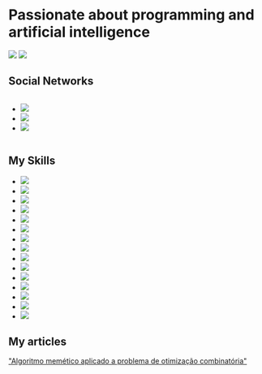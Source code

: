 
<div><h1>Passionate about programming and artificial intelligence </h1> </div>
<div id="statistics">
      <div>
            <img src="https://github-readme-stats.vercel.app/api?username=carlosdanielpohlod&show_icons=true&theme=radical" >
            <img src="https://github-readme-stats.vercel.app/api/top-langs/?username=carlosdanielpohlod&layout=compact">
      </div>
</div>
<h2> Social Networks </h2>
<div  style="display: inline-block;
      padding-right: 4px;">
  <ul>
    <li>
      <a href="https://www.facebook.com/carlosdanielpohlod"> <img src="https://img.shields.io/badge/Facebook-1877F2?style=for-the-badge&logo=facebook&logoColor=white"></a>
    </li>
    <li>
      <a href="https://www.instagram.com/carlospohlod/?hl=pt-br"> <img src="https://img.shields.io/badge/Instagram-E4405F?style=for-the-badge&logo=instagram&logoColor=white"></a>      </li>
    <li>
      <a href="https://www.linkedin.com/in/carlos-daniel-pohlod-78b86616b/"> <img src="https://img.shields.io/badge/LinkedIn-0077B5?style=for-the-badge&logo=linkedin&logoColor=white"></a>
    </li>
  </ul>
</div>
 
 <h2> My Skills </h2>
 
 <ul>
  <li>
    <img src="https://img.shields.io/badge/Node.js-43853D?style=for-the-badge&logo=node.js&logoColor=whit">
  </li>
  <li>
     <img src="https://img.shields.io/badge/Ionic-v--5.0-blue">
  </li>
  <li>
    <img src="https://img.shields.io/badge/Laravel-FF2D20?style=for-the-badge&logo=laravel&logoColor=white">
  </li>
  <li>
    <img src="https://img.shields.io/badge/PHP-777BB4?style=for-the-badge&logo=php&logoColor=white">
  </li>
  <li>
    <img src="https://img.shields.io/badge/C-00599C?style=for-the-badge&logo=c&logoColor=white">
  </li>
  <li>
    <img src="https://img.shields.io/badge/Python-3776AB?style=for-the-badge&logo=python&logoColor=white">
  </li>
  <li>
    <img src="https://img.shields.io/badge/JavaScript-F7DF1E?style=for-the-badge&logo=javascript&logoColor=black">
  </li>
  <li>
    <img src="https://img.shields.io/badge/Java-ED8B00?style=for-the-badge&logo=java&logoColor=white">
  </li>
  
  <li>
    <img src="https://img.shields.io/badge/Vue.js-35495E?style=for-the-badge&logo=vue.js&logoColor=4FC08D">
  </li>
  <li>
    <img src="https://img.shields.io/badge/HTML-239120?style=for-the-badge&logo=html5&logoColor=white">
  </li>
  <li>
    <img src="https://img.shields.io/badge/Bootstrap-563D7C?style=for-the-badge&logo=bootstrap&logoColor=white">
  </li>
  <li>
      <img src="https://img.shields.io/badge/MySQL-00000F?style=for-the-badge&logo=mysql&logoColor=whit"> 
  </li>
  <li>
    <img src="https://img.shields.io/badge/PostgreSQL-316192?style=for-the-badge&logo=postgresql&logoColor=white">
  </li>
  
  <li>
    <img src="https://img.shields.io/badge/MongoDB-4EA94B?style=for-the-badge&logo=mongodb&logoColor=white">
  </li>
  
  
  <li>
    <img src="https://img.shields.io/badge/SQLite-07405E?style=for-the-badge&logo=sqlite&logoColor=white">
  </li>
          
   </ul>
<h2> My articles </h2>
<a href="https://drive.google.com/file/d/15QoSYui8y6vNONl9LOnzw1ZuaY-lYvcB/view?usp=sharing"> "Algoritmo memético aplicado a problema de otimização combinatória"</a>

